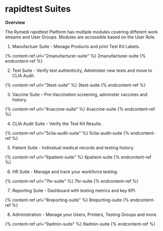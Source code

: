 # rapidtest Suites

**Overview**

The Rymedi rapidtest Platform has multiple modules covering different work streams and User Groups. Modules are accessible based on the User Role.

1. Manufactuer Suite - Manage Products and print Test Kit Labels.

{% content-ref url="2manufacturer-suite" %} 2manufacturer-suite {% endcontent-ref %}

2. Test Suite - Verify test authenticity, Administer new tests and move to CLIA Audit.

{% content-ref url="3test-suite" %} 3test-suite {% endcontent-ref %}

3. Vaccine Suite – Pre-Vaccination screening, adminster vaccines and history.

{% content-ref url="4vaccine-suite" %} 4vaccine-suite {% endcontent-ref %}

4. CLIA Audit Suite - Verify the Test Kit Results.

{% content-ref url="5clia-audit-suite" %} 5clia-audit-suite {% endcontent-ref %}

5. Patient Suite - Individual medical records and testing history.

{% content-ref url="6patient-suite" %} 6patient-suite {% endcontent-ref %}

6. HR Suite - Manage and track your workforce testing.

{% content-ref url="7hr-suite" %} 7hr-suite {% endcontent-ref %}

7. Reporting Suite - Dashboard with testing metrics and key KPI.

{% content-ref url="8reporting-suite" %} 8reporting-suite {% endcontent-ref %}

8. Administration - Manage your Users, Printers, Testing Groups and more.

{% content-ref url="9admin-suite" %} 9admin-suite {% endcontent-ref %}


